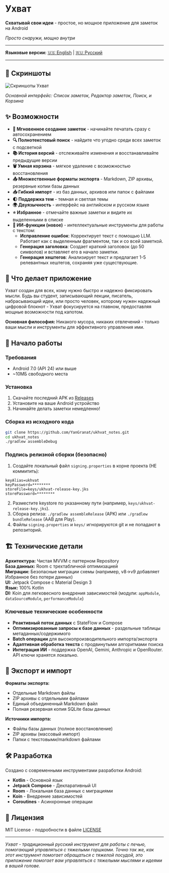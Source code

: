 # Ухват

**Схватывай свои идеи** - простое, но мощное приложение для заметок на Android

*Просто снаружи, мощно внутри*

---

**Языковые версии:** [🇺🇸 English](README.md) | [🇷🇺 Русский](#)

---

## 📸 Скриншоты

![Скриншоты Ухват](screenshots/ukhvat_v1_Screenshots.jpg)

*Основной интерфейс: Список заметок, Редактор заметок, Поиск, и Корзина*

## ✨ Возможности

- **📝 Мгновенное создание заметок** - начинайте печатать сразу с автосохранением
- **🔍 Полнотекстовый поиск** - найдите что угодно среди всех заметок с подсветкой
- **📚 История версий** - отслеживайте изменения и восстанавливайте предыдущие версии
- **🗑️ Умная корзина** - мягкое удаление с возможностью восстановления
- **📤 Множественные форматы экспорта** - Markdown, ZIP архивы, резервные копии базы данных
- **📥 Гибкий импорт** - из баз данных, архивов или папок с файлами
- **🌓 Поддержка тем** - темная и светлая темы
- **🌍 Двуязычность** - интерфейс на английском и русском языке
- **⭐ Избранное** - отмечайте важные заметки и видите их выделенными в списке
- **🤖 ИИ-функции (новое)** - интеллектуальные инструменты для работы с текстом:
    - **Исправление ошибок**: Корректирует текст с помощью LLM. Работает как с выделенным фрагментом, так и со всей заметкой.
    - **Генерация заголовка**: Создает краткий заголовок (до 50 символов) и вставляет его в начало заметки.
    - **Генерация хештегов**: Анализирует текст и предлагает 1-5 релевантных хештегов, сохраняя уже существующие.

## 📱 Что делает приложение

Ухват создан для всех, кому нужно быстро и надежно фиксировать мысли. Будь вы студент, записывающий лекции, писатель, набрасывающий идеи, или просто человек, которому нужен надежный цифровой блокнот - Ухват фокусируется на главном, предоставляя мощные возможности под капотом.

**Основная философия:** Никакого мусора, никаких отвлечений - только ваши мысли и инструменты для эффективного управления ими.

## 🚀 Начало работы

### Требования
- Android 7.0 (API 24) или выше
- ~10МБ свободного места

### Установка
1. Скачайте последний APK из [Releases](../../releases)
2. Установите на ваше Android устройство
3. Начинайте делать заметки немедленно!

### Сборка из исходного кода
```bash
git clone https://github.com/YanGranat/ukhvat_notes.git
cd ukhvat_notes
./gradlew assembleDebug
```

### Подпись релизной сборки (безопасно)
1. Создайте локальный файл `signing.properties` в корне проекта (НЕ коммитить):
```
keyAlias=ukhvat
keyPassword=********
storeFile=keys/ukhvat-release-key.jks
storePassword=********
```
2. Разместите keystore по указанному пути (например, `keys/ukhvat-release-key.jks`).
3. Сборка релиза: `./gradlew assembleRelease` (APK) или `./gradlew bundleRelease` (AAB для Play).
4. Файлы `signing.properties` и `keys/` игнорируются git и не попадают в репозиторий.

## 🏗️ Технические детали

**Архитектура:** Чистая MVVM с паттерном Repository  
**База данных:** Room с трехтабличной оптимизацией  
**Миграции:** Безопасные миграции схемы (например, v8→v9 добавляет Избранное без потери данных)  
**UI:** Jetpack Compose с Material Design 3  
**Язык:** 100% Kotlin  
**DI:** Koin для легковесного внедрения зависимостей (модули: `appModule`, `dataSourceModule`, `performanceModule`)  

### Ключевые технические особенности
- **Реактивный поток данных** с StateFlow и Compose
- **Оптимизированные запросы к базе данных** - раздельные таблицы метаданных/содержимого
- **Batch операции** для высокопроизводительного импорта/экспорта
- **Адаптивная обработка текста** с продвинутыми алгоритмами поиска
- **Интеграция ИИ** - поддержка OpenAI, Gemini, Anthropic и OpenRouter. API ключи хранятся локально.

## 📄 Экспорт и импорт

**Форматы экспорта:**
- Отдельные Markdown файлы
- ZIP архивы с отдельными файлами
- Единый объединенный Markdown файл
- Полная резервная копия SQLite базы данных

**Источники импорта:**
- Файлы базы данных (полное восстановление)
- ZIP архивы (массовый импорт)
- Папки с текстовыми/markdown файлами

## 🛠️ Разработка

Создано с современными инструментами разработки Android:
- **Kotlin** - Основной язык
- **Jetpack Compose** - Декларативный UI
- **Room** - Локальная база данных с миграциями
- **Koin** - Внедрение зависимостей
- **Coroutines** - Асинхронные операции

## 📝 Лицензия

MIT License - подробности в файле [LICENSE](LICENSE)

---

*Ухват - традиционный русский инструмент для работы с печью, помогающий управляться с тяжелыми горшками. Точно так же, как этот инструмент помогает обращаться с тяжелой посудой, это приложение помогает вам управляться с тяжелыми мыслями и идеями в вашей голове.*